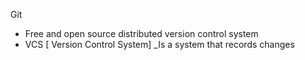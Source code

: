 Git
 *  Free and open source distributed version control system
 *  VCS [ Version Control System]
    _Is a system that records changes
    

